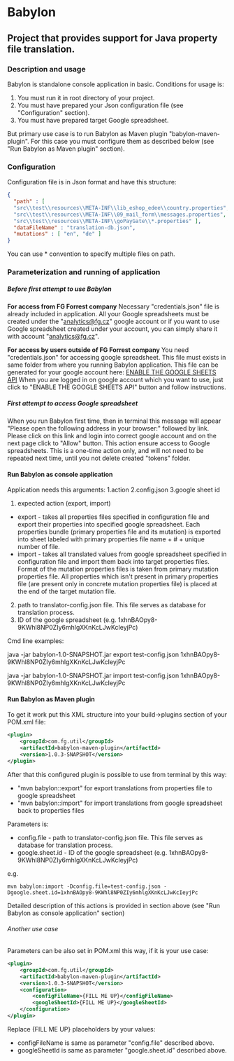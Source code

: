 # Babylon

## Project that provides support for Java property file translation.

### Description and usage 
Babylon is standalone console application in basic. Conditions for usage is: 
1. You must run it in root directory of your project.
2. You must have prepared your Json configuration file (see "Configuration" section).
3. You must have prepared target Google spreadsheet.

But primary use case is to run Babylon as Maven plugin "babylon-maven-plugin". For this case you must configure them as 
described below (see "Run Babylon as Maven plugin" section).

### Configuration
Configuration file is in Json format and have this structure: 
```json
{
  "path" : [ 
  "src\\test\\resources\\META-INF\\lib_eshop_edee\\country.properties",
  "src\\test\\resources\\META-INF\\09_mail_form\\messages.properties",
  "src\\test\\resources\\META-INF\\goPayGate\\*.properties" ],
  "dataFileName" : "translation-db.json",
  "mutations" : [ "en", "de" ]
}
```
You can use * convention to specify multiple files on path.

### Parameterization and running of application

##### **Before first attempt to use Babylon**

**For access from FG Forrest company** Necessary "credentials.json" file is already included in application. 
All your Google spreadsheets must be created under the "analytics@fg.cz" google account or if you want to use 
Google spreadsheet created under your account, you can simply share it with account "analytics@fg.cz".

**For access by users outside of FG Forrest company** You need "credentials.json" for accessing google spreadsheet. 
This file must exists in same folder from where you running Babylon application. This file can be generated for your google account here: 
[ENABLE THE GOOGLE SHEETS API](https://developers.google.com/sheets/api/quickstart/java) When you are logged in 
on google account which you want to use, just click to "ENABLE THE GOOGLE SHEETS API" button and follow instructions.

##### **First attempt to access Google spreadsheet**
When you run Babylon first time, then in terminal this message will appear "Please open the following address in your browser:" 
followed by link. Please click on this link and login into correct google account and on the next page click to "Allow" button. 
This action ensure access to Google spreadsheets. This is a one-time action only, and will not need to be repeated next time, 
until you not delete created "tokens" folder.

#### Run Babylon as console application
Application needs this arguments: 1.action 2.config.json 3.google sheet id
1. expected action (export, import)
* export - takes all properties files specified in configuration file and export their properties into specified google spreadsheet. Each properties 
  bundle (primary properties file and its mutation) is exported into sheet labeled with primary properties file name + # + unique number of file.
* import - takes all translated values from google spreadsheet specified in configuration file and import them back into target properties files. 
  Format of the mutation properties files is taken from primary mutation properties file. All properties which isn't present in primary 
  properties file (are present only in concrete mutation properties file) is placed at the end of the target mutation file.
2. path to translator-config.json file. This file serves as database for translation process.
3. ID of the google spreadsheet (e.g. 1xhnBAOpy8-9KWhl8NP0ZIy6mhlgXKnKcLJwKcIeyjPc) 

Cmd line examples:

java -jar babylon-1.0-SNAPSHOT.jar export test-config.json 1xhnBAOpy8-9KWhl8NP0ZIy6mhlgXKnKcLJwKcIeyjPc 

java -jar babylon-1.0-SNAPSHOT.jar import test-config.json 1xhnBAOpy8-9KWhl8NP0ZIy6mhlgXKnKcLJwKcIeyjPc

#### Run Babylon as Maven plugin
To get it work put this XML structure into your build->plugins section of your POM.xml file: 
```xml
<plugin>
    <groupId>com.fg.util</groupId>
    <artifactId>babylon-maven-plugin</artifactId>
    <version>1.0.3-SNAPSHOT</version>
</plugin>
```
After that this configured plugin is possible to use from terminal by this way:
- "mvn babylon::export" for export translations from properties file to google spreadsheet
- "mvn babylon::import" for import translations from google spreadsheet back to properties files

Parameters is: 
- config.file - path to translator-config.json file. This file serves as database for translation process.
- google.sheet.id - ID of the google spreadsheet (e.g. 1xhnBAOpy8-9KWhl8NP0ZIy6mhlgXKnKcLJwKcIeyjPc) 

e.g.
``` 
mvn babylon:import -Dconfig.file=test-config.json -Dgoogle.sheet.id=1xhnBAOpy8-9KWhl8NP0ZIy6mhlgXKnKcLJwKcIeyjPc
```
Detailed description of this actions is provided in section above (see "Run Babylon as console application" section)

###### Another use case
Parameters can be also set in POM.xml this way, if it is your use case:
```xml
<plugin>
    <groupId>com.fg.util</groupId>
    <artifactId>babylon-maven-plugin</artifactId>
    <version>1.0.3-SNAPSHOT</version>
    <configuration>
        <configFileName>{FILL ME UP}</configFileName>
        <googleSheetId>{FILL ME UP}</googleSheetId>
    </configuration>
</plugin>
```
Replace {FILL ME UP} placeholders by your values: 
- configFileName is same as parameter "config.file" described above.
- googleSheetId is same as parameter "google.sheet.id" described above.
